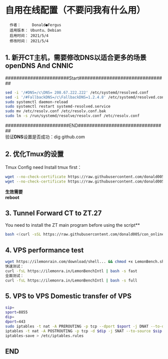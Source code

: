 # 自用在线配置（不要问我有什么用）  
      作者：     Donald●Fergus
      适用版本： Ubuntu、Debian
      启用时间： 2021/5/4
      修改时间： 2021/5/4
## 1. 新开CT主机，需要修改DNS以适合更多的场景 openDNS And CNNIC

#######################Start################################    
```bash
sed -i '/#DNS=/c\DNS= 208.67.222.222' /etc/systemd/resolved.conf
sed -i '/#FallbackDNS=/c\FallbackDNS=1.2.4.8' /etc/systemd/resolved.conf
sudo systemctl daemon-reload
sudo systemctl restart systemd-resolved.service
sudo mv /etc/resolv.conf /etc/resolv.conf.bak
sudo ln -s /run/systemd/resolve/resolv.conf /etc/resolv.conf
```
#######################END################################    
验证**DNS**设置是否成功：dig github.com   

##  2.  优化Tmux的设置
Tmux Config need Install tmux first：    
```bash
wget --no-check-certificate https://raw.githubusercontent.com/donald005/con_online/master/.tmux.conf && chmod +666 .tmux.conf
wget --no-check-certificate https://raw.githubusercontent.com/donald005/con_online/master/tdonal.sh && chmod +x tdonal.sh
```
**生效需要**    
**reboot** 

## 3. Tunnel Forward CT to ZT.27    
You need to install the ZT main program before using the script**      
```bash
bash <(curl -sSL https://raw.githubusercontent.com/donald005/con_online/master/iptable.sh)
```

## 4. VPS performance test    
```bash
wget https://ilemonrain.com/download/shell...​ && chmod +x LemonBench.sh
快速测试：
curl -fsL https://ilemonra.in/LemonBenchIntl​ | bash -s fast
全面测试：
curl -fsL https://ilemonra.in/LemonBenchIntl​ | bash -s full
```
## 5. VPS to VPS Domestic transfer of VPS    
```bash
sip=
sport=8855
dip=
dport=443
sudo iptables -t nat -A PREROUTING -p tcp --dport $sport -j DNAT --to-destination $dip:$dport
iptables -t nat -A POSTROUTING -p tcp -d $dip -j SNAT --to-source $sip
iptables-save > /etc/iptables.rules
```
##  END
